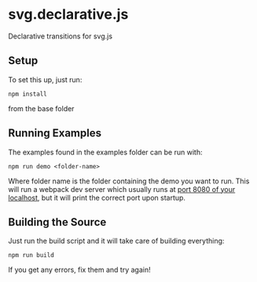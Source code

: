 
# svg.declarative.js

Declarative transitions for svg.js

## Setup

To set this up, just run:

    npm install

from the base folder

## Running Examples

The examples found in the examples folder can be run with:

    npm run demo <folder-name>

Where folder name is the folder containing the demo you want to run. This will run a webpack dev server which usually runs at [port 8080 of your localhost](http://localhost:8080/), but it will print the correct port upon startup.

## Building the Source

Just run the build script and it will take care of building everything:

    npm run build

If you get any errors, fix them and try again!
